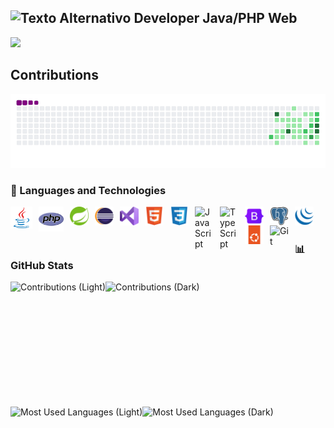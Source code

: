 ## <img src="https://i.imgur.com/tQEJFOF.png" alt="Texto Alternativo" width="50"/>  Developer Java/PHP Web 
<a href="https://www.linkedin.com/in/wagner-andrade-876b6460" target="_blank"><img src="https://img.shields.io/badge/-LinkedIn-%230077B5?style=for-the-badge&logo=linkedin&logoColor=white" target="_blank"></a> 
## Contributions
![snake gif](https://github.com/wagnerdf/wagnerdf/blob/output/github-contribution-grid-snake.gif)
### 🤖 Languages ​​and Technologies
<div>
  <img 
      align="left" 
      alt="Java"
      title="Java" 
      width="35px" 
      style="padding-right: 10px;" 
      src="https://github.com/devicons/devicon/blob/master/icons/java/java-original.svg" 
  />
  <img 
      align="left" 
      alt="PHP" 
      title="PHP"
      width="40px" 
      style="padding-right: 10px;" 
      src="https://github.com/devicons/devicon/blob/master/icons/php/php-original.svg" 
  />
  <img 
      align="left" 
      alt="Spring Boot" 
      title="Spring Boot"
      width="30px" 
      style="padding-right: 10px;" 
      src="https://github.com/devicons/devicon/blob/master/icons/spring/spring-original.svg" 
  />
  <img 
      align="left" 
      alt="Eclipse IDE"
      title="Eclipse IDE" 
      width="30px" 
      style="padding-right: 10px;" 
      src="https://github.com/devicons/devicon/blob/master/icons/eclipse/eclipse-original.svg" 
  />
  <img 
      align="left" 
      alt="Visual Studio Code"
      title="Visual Studio Code" 
      width="30px" 
      style="padding-right: 10px;" 
      src="https://github.com/devicons/devicon/blob/master/icons/visualstudio/visualstudio-original.svg" 
  />
  <img 
      align="left" 
      alt="HTML" 
      title="HTML"
      width="30px" 
      style="padding-right: 10px;" 
      src="https://github.com/devicons/devicon/blob/master/icons/html5/html5-original.svg" 
  />
  <img 
      align="left" 
      alt="CSS"
      title="CSS" 
      width="30px" 
      style="padding-right: 10px;" 
      src="https://github.com/devicons/devicon/blob/master/icons/css3/css3-original.svg" 
  />
  <img 
      align="left" 
      alt="JavaScript" 
      title="JavaScript"
      width="30px" 
      style="padding-right: 10px;" 
      src="https://i.imgur.com/uTvtNFc.png" 
  />
  <img 
    align="left" 
    alt="TypeScript"
    title="TypeScript" 
    width="30px" 
    style="padding-right: 10px;" 
    src="https://cdn.jsdelivr.net/gh/devicons/devicon@latest/icons/typescript/typescript-original.svg" 
  />
  <img 
      align="left" 
      alt="Bootstrap" 
      title="Bootstrap"
      width="30px" 
      style="padding-right: 10px;" 
      src="https://github.com/devicons/devicon/blob/master/icons/bootstrap/bootstrap-original.svg" 
  />
  <img 
      align="left" 
      alt="PostgreSQL" 
      title="PostgreSQL"
      width="30px" 
      style="padding-right: 10px;" 
      src="https://github.com/devicons/devicon/blob/master/icons/postgresql/postgresql-original.svg" 
  />
  <img 
      align="left" 
      alt="jQuery" 
      title="jQuery"
      width="30px" 
      style="padding-right: 10px;" 
      src="https://github.com/devicons/devicon/blob/master/icons/jquery/jquery-original.svg" 
  />
  <img 
      align="left" 
      alt="Ubuntu" 
      title="Ubuntu"
      width="30px" 
      style="padding-right: 10px;" 
      src="https://github.com/devicons/devicon/blob/master/icons/ubuntu/ubuntu-original.svg" 
  />
  <img 
      align="left" 
      alt="Git" 
      title="Git"
      width="30px" 
      style="padding-right: 10px;" 
      src="https://cdn.jsdelivr.net/gh/devicons/devicon@latest/icons/git/git-original.svg" 
  />
</div>


</br>
<br/> <!-- Outra quebra de linha -->

### 📊 GitHub Stats
<div>
     <a href="https://github.com/wagnerdf#gh-light-mode-only" target="_blank">
    <img align="left" height="200" src="https://github-readme-streak-stats-seven-chi.vercel.app?user=wagnerdf&theme=vue#gh-light-mode-only" alt="Contributions (Light)" />
  </a>
  <a href="https://github.com/wagnerdf#gh-dark-mode-only" target="_blank">
    <img align="left" height="200" src="https://github-readme-streak-stats-seven-chi.vercel.app?user=wagnerdf&theme=nightowl#gh-dark-mode-only" alt="Contributions (Dark)" />
  </a>
    <!-- Most Used Languages -->
  <a href="https://github.com/wagnerdf#gh-light-mode-only" target="_blank">
    <img align="left" height="200" src="https://github-readme-stats-git-master-simplysabir.vercel.app/api/top-langs/?username=wagnerdf&langs_count=8&layout=compact&theme=vue#gh-light-mode-only" alt="Most Used Languages (Light)" />
  </a>
  <a href="https://github.com/wagnerdf#gh-dark-mode-only" target="_blank">
    <img align="left" height="200" src="https://github-readme-stats-git-master-simplysabir.vercel.app/api/top-langs/?username=wagnerdf&langs_count=8&layout=compact&theme=nightowl#gh-dark-mode-only" alt="Most Used Languages (Dark)" />
  </a>
</div>
